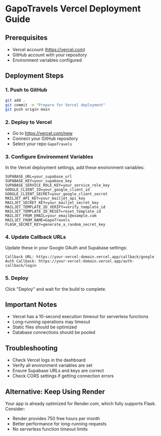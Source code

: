 # GapoTravels Vercel Deployment Guide

## Prerequisites
- Vercel account (https://vercel.com)
- GitHub account with your repository
- Environment variables configured

## Deployment Steps

### 1. **Push to GitHub**
```bash
git add .
git commit -m "Prepare for Vercel deployment"
git push origin main
```

### 2. **Deploy to Vercel**
- Go to https://vercel.com/new
- Connect your GitHub repository
- Select your repo `GapoTravels`

### 3. **Configure Environment Variables**
In the Vercel deployment settings, add these environment variables:
```
SUPABASE_URL=your_supabase_url
SUPABASE_KEY=your_supabase_key
SUPABASE_SERVICE_ROLE_KEY=your_service_role_key
GOOGLE_CLIENT_ID=your_google_client_id
GOOGLE_CLIENT_SECRET=your_google_client_secret
MAILJET_API_KEY=your_mailjet_api_key
MAILJET_SECRET_KEY=your_mailjet_secret_key
MAILJET_TEMPLATE_ID_VERIFY=verify_template_id
MAILJET_TEMPLATE_ID_RESET=reset_template_id
MAILJET_FROM_EMAIL=your_email@example.com
MAILJET_FROM_NAME=GapoTravels
FLASK_SECRET_KEY=generate_a_random_secret_key
```

### 4. **Update Callback URLs**
Update these in your Google OAuth and Supabase settings:
```
Callback URL: https://your-vercel-domain.vercel.app/callback/google
Auth Callback: https://your-vercel-domain.vercel.app/auth-callback/login
```

### 5. **Deploy**
Click "Deploy" and wait for the build to complete.

## Important Notes
- Vercel has a 10-second execution timeout for serverless functions
- Long-running operations may timeout
- Static files should be optimized
- Database connections should be pooled

## Troubleshooting
- Check Vercel logs in the dashboard
- Verify all environment variables are set
- Ensure Supabase URLs and keys are correct
- Check CORS settings if getting connection errors

## Alternative: Keep Using Render
Your app is already optimized for Render.com, which fully supports Flask. Consider:
- Render provides 750 free hours per month
- Better performance for long-running requests
- No serverless function timeout limits
